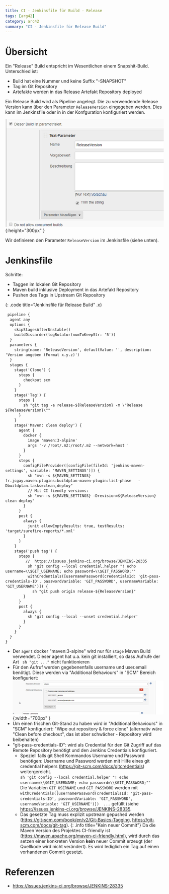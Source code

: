 ```yaml
---
title: CI - Jenkinsfile für Build - Release
tags: [arg42]
category: arc42
summary: "CI - Jenkinsfile für Release Build"
---
```


# Übersicht

Ein "Release" Build entspricht im Wesentlichen einem Snapshit-Build. Unterschied ist:

* Build hat eine Nummer und keine Suffix "-SNAPSHOT"
* Tag im Git Repository
* Artefakte werden in das Release Artefakt Repository deployed  

Ein Release Build wird als Pipeline angelegt. Die zu verwendende Release Version kann über den Parameter `ReleaseVersion` eingegeben 
werden. Dies kann im Jenkinsfile oder in in der Konfguration konfiguriert werden. 

![ReleaseVersion Parameter](08_05_410_jenkins_jenkinsfile/pipeline_release_parameter.png "ReleaseVersion Parameter"){:height="300px" }

Wir definieren den Parameter `ReleaseVersion` im Jenkinsfile (siehe unten).

# Jenkinsfile

Schritte:

* Taggen im lokalen Git Repository
* Maven build inklusive Deployment in das Artefakt Repository
* Pushen des Tags in Upstream Git Repository
  

{: .code title="Jenkinsfile für Release Build" .x}
~~~
 pipeline {
  agent any 
  options {
    skipStagesAfterUnstable()
    buildDiscarder(logRotator(numToKeepStr: '5'))
  }
  parameters {
    string(name: 'ReleaseVersion', defaultValue: '', description: 'Version angeben (Format x.y.z)')
  }
  stages {
    stage('Clone') {
      steps {
        checkout scm
      }
    }
    stage('Tag') {
      steps {
        sh "git tag -a release-${ReleaseVersion} -m \"Release ${ReleaseVersion}\""  
      }
    }
    stage('Maven: clean deploy') {
      agent {
        docker {
          image 'maven:3-alpine'
          args '-v /root/.m2:/root/.m2 --network=host '
        }
      }
      steps {
        configFileProvider([configFile(fileId: 'jenkins-maven-settings', variable: 'MAVEN_SETTINGS')]) {
          sh "mvn -s ${MAVEN_SETTINGS}  fr.jcgay.maven.plugins:buildplan-maven-plugin:list-phase   -Dbuildplan.tasks=clean,deploy"
          // Mit CI fiendly versions:
          sh "mvn -s ${MAVEN_SETTINGS} -Drevision=${ReleaseVersion} clean deploy"
        }
      }
      post {
        always {
          junit allowEmptyResults: true, testResults: 'target/surefire-reports/*.xml' 
        }
      }
    }
    stage('push tag') {
      steps {
         //  https://issues.jenkins-ci.org/browse/JENKINS-28335
          sh 'git config --local credential.helper "! echo username=\\$GIT_USERNAME; echo password=\\$GIT_PASSWORD;"'
          withCredentials([usernamePassword(credentialsId: 'git-pass-credentials-ID', passwordVariable: 'GIT_PASSWORD', usernameVariable: 'GIT_USERNAME')]) {
            sh "git push origin release-${ReleaseVersion}"
        }
      }
      post {
        always {
          sh 'git config --local --unset credential.helper'
        }
      }
    }  
  }
}

~~~   

* Der `agent` docker "maven:3-alpine" wird nur für `stage` Maven Build verwendet. Dieser agent hat u.a. kein git installiert, 
so dass Aufrufe der Art ` sh "git ..."` nicht funktionieren
*  Für den Aufruf werden gegebenenfalls username und user.email benötigt. Diese werden via "Additional Behaviours" in "SCM" 
Bereich 
konfiguriert:     
![Custom user name](08_05_410_jenkins_jenkinsfile/jenkins_git_custom_user_name.png "Custom user name"){:width="700px" }    
* Um einen frischen Git-Stand zu haben wird in "Additional Behaviours" in "SCM"  konfiguriert: "Wipe out repository & force clone" 
(alternativ wäre "Clean before checkout", das ist aber schwächer - Repository wird beibehalten)
* "git-pass-credentials-ID": wird als Credential für den Git Zugriff auf das Remote Repository benötigt und den Jenkins Credentials 
konfiguriert. 
  * Speziell falls git Shell Kommandos Username und Password benötigen:  Username und Password werden mit Hilfe eines git credential helpers (<https://git-scm.com/docs/gitcredentials>) 
weitergereicht.    
`sh 'git config --local credential.helper "! echo username=\\$GIT_USERNAME; echo password=\\$GIT_PASSWORD;"'`    
Die Variablen `GIT_USERNAME` und `GIT_PASSWORD` werden mit    
`withCredentials([usernamePassword(credentialsId: 'git-pass-credentials-ID', passwordVariable: 'GIT_PASSWORD', usernameVariable: 'GIT_USERNAME')]) 
...` gefüllt (siehe <https://issues.jenkins-ci.org/browse/JENKINS-28335>.
  * Das gesetzte Tag muss explizit upstream gepushed werden (<https://git-scm.com/book/en/v2/Git-Basics-Tagging>, <https://git-scm.com/docs/git-tag>).
{: .info title="Kein neuer Commit"}
Da die Maven Version des Projektes CI-friendly ist (<https://maven.apache.org/maven-ci-friendly.html>), wird durch das setzen 
einer konkreten Version **kein** neuer Commit erzeugt (der Quellkode wird nicht verändert). Es wird lediglich ein Tag auf einen 
vorhandenen Commit gesetzt.


# Referenzen

* <https://issues.jenkins-ci.org/browse/JENKINS-28335>


